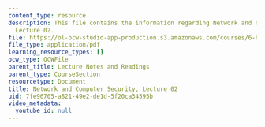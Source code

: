 ```yaml
---
content_type: resource
description: This file contains the information regarding Network and Computer Security,
  Lecture 02.
file: https://ol-ocw-studio-app-production.s3.amazonaws.com/courses/6-857-network-and-computer-security-spring-2014/7fe96705a82149e2de1d5f20ca34595b_MIT6_857S14_Lec02.pdf
file_type: application/pdf
learning_resource_types: []
ocw_type: OCWFile
parent_title: Lecture Notes and Readings
parent_type: CourseSection
resourcetype: Document
title: Network and Computer Security, Lecture 02
uid: 7fe96705-a821-49e2-de1d-5f20ca34595b
video_metadata:
  youtube_id: null
---
```

